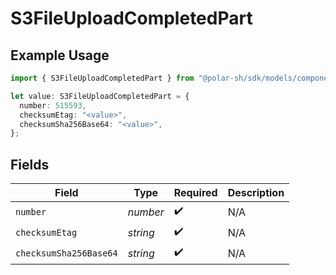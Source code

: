 # S3FileUploadCompletedPart

## Example Usage

```typescript
import { S3FileUploadCompletedPart } from "@polar-sh/sdk/models/components/s3fileuploadcompletedpart.js";

let value: S3FileUploadCompletedPart = {
  number: 515593,
  checksumEtag: "<value>",
  checksumSha256Base64: "<value>",
};
```

## Fields

| Field                  | Type                   | Required               | Description            |
| ---------------------- | ---------------------- | ---------------------- | ---------------------- |
| `number`               | *number*               | :heavy_check_mark:     | N/A                    |
| `checksumEtag`         | *string*               | :heavy_check_mark:     | N/A                    |
| `checksumSha256Base64` | *string*               | :heavy_check_mark:     | N/A                    |